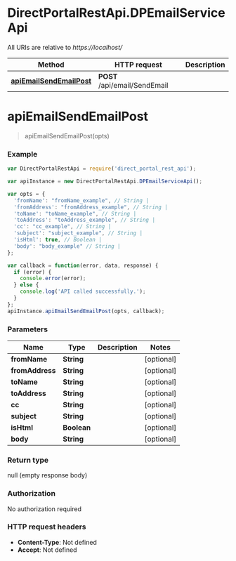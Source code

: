 # DirectPortalRestApi.DPEmailServiceApi

All URIs are relative to *https://localhost/*

Method | HTTP request | Description
------------- | ------------- | -------------
[**apiEmailSendEmailPost**](DPEmailServiceApi.md#apiEmailSendEmailPost) | **POST** /api/email/SendEmail | 


<a name="apiEmailSendEmailPost"></a>
# **apiEmailSendEmailPost**
> apiEmailSendEmailPost(opts)



### Example
```javascript
var DirectPortalRestApi = require('direct_portal_rest_api');

var apiInstance = new DirectPortalRestApi.DPEmailServiceApi();

var opts = { 
  'fromName': "fromName_example", // String | 
  'fromAddress': "fromAddress_example", // String | 
  'toName': "toName_example", // String | 
  'toAddress': "toAddress_example", // String | 
  'cc': "cc_example", // String | 
  'subject': "subject_example", // String | 
  'isHtml': true, // Boolean | 
  'body': "body_example" // String | 
};

var callback = function(error, data, response) {
  if (error) {
    console.error(error);
  } else {
    console.log('API called successfully.');
  }
};
apiInstance.apiEmailSendEmailPost(opts, callback);
```

### Parameters

Name | Type | Description  | Notes
------------- | ------------- | ------------- | -------------
 **fromName** | **String**|  | [optional] 
 **fromAddress** | **String**|  | [optional] 
 **toName** | **String**|  | [optional] 
 **toAddress** | **String**|  | [optional] 
 **cc** | **String**|  | [optional] 
 **subject** | **String**|  | [optional] 
 **isHtml** | **Boolean**|  | [optional] 
 **body** | **String**|  | [optional] 

### Return type

null (empty response body)

### Authorization

No authorization required

### HTTP request headers

 - **Content-Type**: Not defined
 - **Accept**: Not defined

